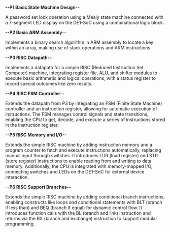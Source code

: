 **--P1 Basic State Machine Design--**

A password set lock operation using a Mealy state machine connected with a 7-segment LED display on the DE1-SoC using a combinational logic block. 

**--P2 Basic ARM Assembly--**

Implements a binary search algorithm in ARM assembly to locate a key within an array, making use of stack operations and ARM instructions.

**--P3 RISC Datapath--**

Implements a datapath for a simple RISC (Reduced Instruction Set Computer) machine, integrating register file, ALU, and shifter modules to execute basic arithmetic and logical operations, with a status register to record special outcomes like zero results.

**--P4 RISC FSM Controller--**

Extends the datapath from P3 by integrating an FSM (Finite State Machine) controller and an instruction register, allowing for automatic execution of instructions. The FSM manages control signals and state transitions, enabling the CPU to get, decode, and execute a series of instructions stored in the instruction register.

**--P5 RISC Memory and I/O--**

Extends the simple RISC machine by adding instruction memory and a program counter to fetch and execute instructions automatically, replacing manual input through switches. It introduces LDR (load register) and STR (store register) instructions to enable reading from and writing to data memory. Additionally, the CPU is integrated with memory-mapped I/O, connecting switches and LEDs on the DE1-SoC for external device interaction.

**--P6 RISC Support Branches--**

Extends the simple RISC machine by adding conditional branch instructions, enabling constructs like loops and conditional statements with BLT (branch if less than) and BEQ (branch if equal) for dynamic control flow. It introduces function calls with the BL (branch and link) instruction and returns via the BX (branch and exchange) instruction to support modular programming.
